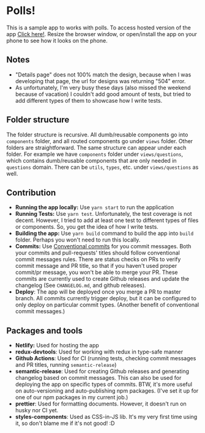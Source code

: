 # Polls!

This is a sample app to works with polls. To access hosted version of the app [Click here!](https://hey-car.netlify.app/). Resize the browser window, or open/install the app on your phone to see how it looks on the phone.

## Notes

- "Details page" does not 100% match the design, because when I was developing that page, the url for designs was returning "504" error.
- As unfortunately, I'm very busy these days (also missed the weekend because of vacation) I couldn't add good amount of tests, but tried to add different types of them to showcase how I write tests.

## Folder structure

The folder structure is recursive. All dumb/reusable components go into `components` folder, and all routed components go under `views` folder. Other folders are straightforward. The same structure can appear under each folder. For example we have `components` folder under `views/questions`, which contains dumb/reusable components that are only needed in `questions` domain. There can be `utils`, `types`, etc. under `views/questions` as well.

## Contribution

- **Running the app locally:** Use `yarn start` to run the application
- **Running Tests:** Use `yarn test`. Unfortunately, the test coverage is not decent. However, I tried to add at least one test to different types of files or components. So, you get the idea of how I write tests.
- **Building the app:** Use `yarn build` command to build the app into `build` folder. Perhaps you won't need to run this locally.
- **Commits:** Use [Conventional commits](https://www.conventionalcommits.org/) for you commit messages. Both your commits and pull-requests' titles should follow conventional commit messages rules. There are status checks on PRs to verify commit message and PR title, so that if you haven't used proper commit/pr message, you won't be able to merge your PR. These commits are currently used to create Github releases and update the changelog (See `CHANGELOG.md`, and github releases).
- **Deploy**: The app will be deployed once you merge a PR to master branch. All commits currently trigger deploy, but it can be configured to only deploy on particular commit types. (Another benefit of conventional commit messages.)

## Packages and tools

- **Netlify:** Used for hosting the app
- **redux-devtools**: Used for working with redux in type-safe manner
- **Github Actions**: Used for CI (running tests, checking commit messages and PR titles, running `semantic-release`)
- **semantic-release**: Used for creating Github releases and generating changelog based on commit messages. This can also be used for deploying the app on specific types of commits. BTW, it's more useful on auto-versioning and auto-publishing npm packages. (I've set it up for one of our npm packages in my current job.)
- **prettier**: Used for formatting documents. However, it doesn't run on husky nor CI yet.
- **styles-components**: Used as CSS-in-JS lib. It's my very first time using it, so don't blame me if it's not good! :D
